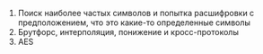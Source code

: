 1. Поиск наиболее частых символов и попытка расшифровки с предположением, что это какие-то определенные символы
2. Брутфорс, интерполяция, понижение и кросc-протоколы
3. AES